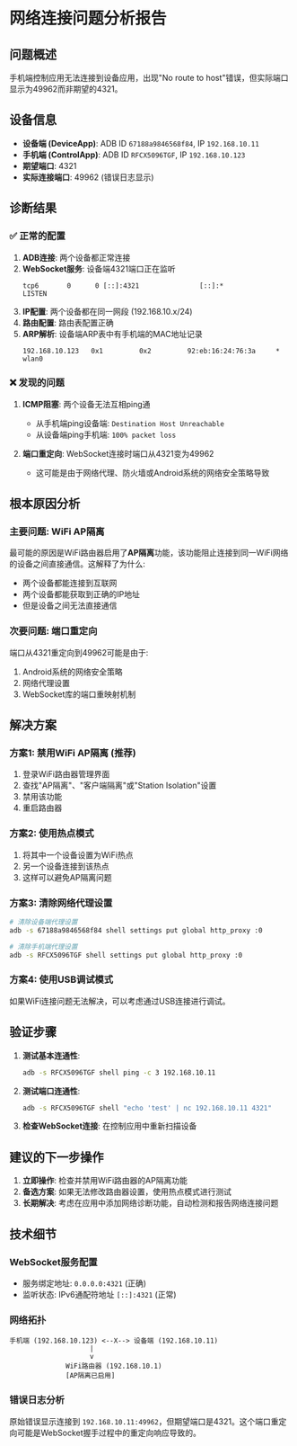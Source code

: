 # 网络连接问题分析报告

## 问题概述
手机端控制应用无法连接到设备应用，出现"No route to host"错误，但实际端口显示为49962而非期望的4321。

## 设备信息
- **设备端 (DeviceApp)**: ADB ID `67188a9846568f84`, IP `192.168.10.11`
- **手机端 (ControlApp)**: ADB ID `RFCX5096TGF`, IP `192.168.10.123`
- **期望端口**: 4321
- **实际连接端口**: 49962 (错误日志显示)

## 诊断结果

### ✅ 正常的配置
1. **ADB连接**: 两个设备都正常连接
2. **WebSocket服务**: 设备端4321端口正在监听
   ```
   tcp6       0      0 [::]:4321               [::]:*                  LISTEN
   ```
3. **IP配置**: 两个设备都在同一网段 (192.168.10.x/24)
4. **路由配置**: 路由表配置正确
5. **ARP解析**: 设备端ARP表中有手机端的MAC地址记录
   ```
   192.168.10.123   0x1         0x2         92:eb:16:24:76:3a     *        wlan0
   ```

### ❌ 发现的问题
1. **ICMP阻塞**: 两个设备无法互相ping通
   - 从手机端ping设备端: `Destination Host Unreachable`
   - 从设备端ping手机端: `100% packet loss`

2. **端口重定向**: WebSocket连接时端口从4321变为49962
   - 这可能是由于网络代理、防火墙或Android系统的网络安全策略导致

## 根本原因分析

### 主要问题: WiFi AP隔离
最可能的原因是WiFi路由器启用了**AP隔离**功能，该功能阻止连接到同一WiFi网络的设备之间直接通信。这解释了为什么:
- 两个设备都能连接到互联网
- 两个设备都能获取到正确的IP地址
- 但是设备之间无法直接通信

### 次要问题: 端口重定向
端口从4321重定向到49962可能是由于:
1. Android系统的网络安全策略
2. 网络代理设置
3. WebSocket库的端口重映射机制

## 解决方案

### 方案1: 禁用WiFi AP隔离 (推荐)
1. 登录WiFi路由器管理界面
2. 查找"AP隔离"、"客户端隔离"或"Station Isolation"设置
3. 禁用该功能
4. 重启路由器

### 方案2: 使用热点模式
1. 将其中一个设备设置为WiFi热点
2. 另一个设备连接到该热点
3. 这样可以避免AP隔离问题

### 方案3: 清除网络代理设置
```bash
# 清除设备端代理设置
adb -s 67188a9846568f84 shell settings put global http_proxy :0

# 清除手机端代理设置
adb -s RFCX5096TGF shell settings put global http_proxy :0
```

### 方案4: 使用USB调试模式
如果WiFi连接问题无法解决，可以考虑通过USB连接进行调试。

## 验证步骤

1. **测试基本连通性**:
   ```bash
   adb -s RFCX5096TGF shell ping -c 3 192.168.10.11
   ```

2. **测试端口连通性**:
   ```bash
   adb -s RFCX5096TGF shell "echo 'test' | nc 192.168.10.11 4321"
   ```

3. **检查WebSocket连接**:
   在控制应用中重新扫描设备

## 建议的下一步操作

1. **立即操作**: 检查并禁用WiFi路由器的AP隔离功能
2. **备选方案**: 如果无法修改路由器设置，使用热点模式进行测试
3. **长期解决**: 考虑在应用中添加网络诊断功能，自动检测和报告网络连接问题

## 技术细节

### WebSocket服务配置
- 服务绑定地址: `0.0.0.0:4321` (正确)
- 监听状态: IPv6通配符地址 `[::]:4321` (正常)

### 网络拓扑
```
手机端 (192.168.10.123) <--X--> 设备端 (192.168.10.11)
                    |
                    v
              WiFi路由器 (192.168.10.1)
              [AP隔离已启用]
```

### 错误日志分析
原始错误显示连接到 `192.168.10.11:49962`，但期望端口是4321。这个端口重定向可能是WebSocket握手过程中的重定向响应导致的。